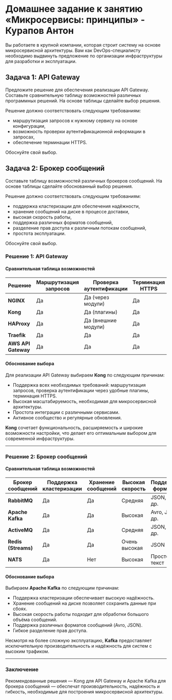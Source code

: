 # Домашнее задание к занятию «Микросервисы: принципы» - Курапов Антон

Вы работаете в крупной компании, которая строит систему на основе микросервисной архитектуры. 
Вам как DevOps-специалисту необходимо выдвинуть предложение по организации инфраструктуры для разработки и эксплуатации.

## Задача 1: API Gateway

Предложите решение для обеспечения реализации API Gateway. Составьте сравнительную таблицу возможностей различных программных решений. На основе таблицы сделайте выбор решения.

Решение должно соответствовать следующим требованиям:

* маршрутизация запросов к нужному сервису на основе конфигурации,
* возможность проверки аутентификационной информации в запросах,
* обеспечение терминации HTTPS.

Обоснуйте свой выбор.

## Задача 2: Брокер сообщений

Составьте таблицу возможностей различных брокеров сообщений. На основе таблицы сделайте обоснованный выбор решения.

Решение должно соответствовать следующим требованиям:

* поддержка кластеризации для обеспечения надёжности,
* хранение сообщений на диске в процессе доставки,
* высокая скорость работы,
* поддержка различных форматов сообщений,
* разделение прав доступа к различным потокам сообщений,
* простота эксплуатации.

Обоснуйте свой выбор.


### Решение 1: API Gateway

#### Сравнительная таблица возможностей

| Решение                 | Маршрутизация запросов | Проверка аутентификации | Терминация HTTPS | Масштабируемость | Поддержка логирования | Простота конфигурации |
|-------------------------|------------------------|------------------------|-----------------|-----------------|----------------------|----------------------|
| **NGINX**               | Да                     | Да (через модули)      | Да              | Средняя         | Да                   | Высокая              |
| **Kong**                | Да                     | Да (плагины)           | Да              | Высокая         | Да                   | Средняя              |
| **HAProxy**             | Да                     | Да (внешние модули)    | Да              | Высокая         | Да                   | Средняя              |
| **Traefik**             | Да                     | Да                     | Да              | Высокая         | Да                   | Высокая              |
| **AWS API Gateway**     | Да                     | Да                     | Да              | Высокая         | Да                   | Средняя              |

#### Обоснование выбора
Для реализации API Gateway выбираем **Kong** по следующим причинам:
- Поддержка всех необходимых требований: маршрутизация запросов, проверка аутентификации через удобные плагины, терминация HTTPS.
- Высокая масштабируемость, необходимая для микросервисной архитектуры.
- Простота интеграции с различными сервисами.
- Активное сообщество и регулярные обновления.

**Kong** сочетает функциональность, расширяемость и широкие возможности настройки, что делает его оптимальным выбором для современной инфраструктуры.

---

### Решение 2: Брокер сообщений

#### Сравнительная таблица возможностей

| Брокер сообщений        | Поддержка кластеризации | Хранение сообщений | Высокая скорость | Поддержка форматов | Разделение прав | Простота эксплуатации |
|-------------------------|-------------------------|-------------------|-----------------|------------------|----------------|-----------------------|
| **RabbitMQ**            | Да                      | Да                | Средняя         | JSON, XML, др.   | Да             | Средняя               |
| **Apache Kafka**        | Да                      | Да                | Высокая         | Avro, JSON, др.  | Да             | Сложнее               |
| **ActiveMQ**            | Да                      | Да                | Средняя         | JSON, XML, др.   | Да             | Средняя               |
| **Redis (Streams)**     | Да                      | Да                | Очень высокая   | JSON             | Ограниченная   | Высокая               |
| **NATS**                | Да                      | Нет               | Высокая         | Простой текст    | Да             | Высокая               |

#### Обоснование выбора
Выбираем **Apache Kafka** по следующим причинам:
- Поддержка кластеризации обеспечивает высокую надёжность.
- Хранение сообщений на диске позволяет сохранить данные при сбоях.
- Высокая скорость работы подходит для обработки большого объёма сообщений.
- Поддержка различных форматов сообщений (Avro, JSON).
- Гибкое разделение прав доступа.

Несмотря на более сложную эксплуатацию, **Kafka** предоставляет исключительную производительность и надёжность для систем с высоким трафиком.

---

### Заключение
Рекомендованные решения — Kong для API Gateway и Apache Kafka для брокера сообщений — обеспечат производительность, надёжность и гибкость, необходимые для построения микросервисной архитектуры.

